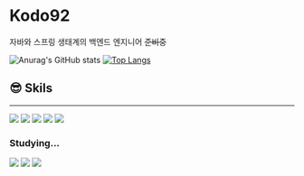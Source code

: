 # Kodo92
자바와 스프링 생태계의 백엔드 엔지니어 ~~준비중~~

![Anurag's GitHub stats](https://github-readme-stats.vercel.app/api?username=Kodo92&count_private=true&show_icons=true)
[![Top Langs](https://github-readme-stats.vercel.app/api/top-langs/?username=Kodo92&layout=compact&exclude_repo=Coding-test-practice,DonghoLee)](https://github.com/anuraghazra/github-readme-stats)   

## :sunglasses: Skils
---
<img src="https://img.shields.io/badge/Java-007396?style=flat&logo=Java&logoColor=white"/> <img src="https://img.shields.io/badge/C++-00599C?style=flat&logo=C%2B%2B&logoColor=white"/> <img src="https://img.shields.io/badge/Spring-6DB33F?style=flat&logo=Spring&logoColor=white"/> 
<img src="https://img.shields.io/badge/MySQL-4479A1?style=flat&logo=MySQL&logoColor=white"/> <img src="https://img.shields.io/badge/JPA Hibernate-59666C?style=flat&logo=Hibernate&logoColor=white"/> 
### **Studying...**
<img src="https://img.shields.io/badge/Spring Security-6DB33F?style=flat&logo=Spring Security&logoColor=white"/> <img src="https://img.shields.io/badge/Docker-2496ED?style=flat&logo=Docker&logoColor=white"/> <img src="https://img.shields.io/badge/Redis-DC382D?style=flat&logo=Redis&logoColor=white"/> 
